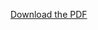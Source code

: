 [Download the PDF](https://raw.githubusercontent.com/noenotter/My-codes/Econometrics_Research_Project_R_Studio.pdf)

